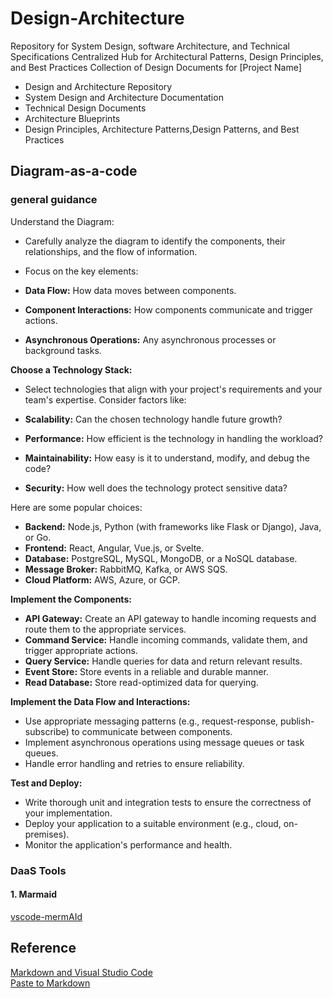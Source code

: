 # Design-Architecture
Repository for System Design, software Architecture, and Technical Specifications
Centralized Hub for Architectural Patterns, Design Principles, and Best Practices
Collection of Design Documents for [Project Name]

- Design and Architecture Repository
- System Design and Architecture Documentation
- Technical Design Documents
- Architecture Blueprints
-  Design Principles, Architecture Patterns,Design Patterns, and Best Practices


## Diagram-as-a-code
### general guidance
Understand the Diagram:

-   Carefully analyze the diagram to identify the components, their relationships, and the flow of information.
-   Focus on the key elements:

-   **Data Flow:** How data moves between components.
-   **Component Interactions:** How components communicate and trigger actions.
-   **Asynchronous Operations:** Any asynchronous processes or background tasks.

**Choose a Technology Stack:**

-   Select technologies that align with your project's requirements and your team's expertise. Consider factors like:

-   **Scalability:** Can the chosen technology handle future growth?
-   **Performance:** How efficient is the technology in handling the workload?
-   **Maintainability:** How easy is it to understand, modify, and debug the code?
-   **Security:** How well does the technology protect sensitive data?

Here are some popular choices:

-   **Backend:** Node.js, Python (with frameworks like Flask or Django), Java, or Go.
-   **Frontend:** React, Angular, Vue.js, or Svelte.
-   **Database:** PostgreSQL, MySQL, MongoDB, or a NoSQL database.
-   **Message Broker:** RabbitMQ, Kafka, or AWS SQS.
-   **Cloud Platform:** AWS, Azure, or GCP.

**Implement the Components:**

-   **API Gateway:** Create an API gateway to handle incoming requests and route them to the appropriate services.
-   **Command Service:** Handle incoming commands, validate them, and trigger appropriate actions.
-   **Query Service:** Handle queries for data and return relevant results.
-   **Event Store:** Store events in a reliable and durable manner.
-   **Read Database:** Store read-optimized data for querying.

**Implement the Data Flow and Interactions:**

-   Use appropriate messaging patterns (e.g., request-response, publish-subscribe) to communicate between components.
-   Implement asynchronous operations using message queues or task queues.
-   Handle error handling and retries to ensure reliability.

**Test and Deploy:**

-   Write thorough unit and integration tests to ensure the correctness of your implementation.
-   Deploy your application to a suitable environment (e.g., cloud, on-premises).
-   Monitor the application's performance and health.



### DaaS Tools

#### 1. Marmaid
[vscode-mermAId][vscode-mermAId-link] 



## Reference
[Markdown and Visual Studio Code]([https://](https://code.visualstudio.com/docs/languages/markdown#_editing-markdown)) \
[Paste to Markdown](https://euangoddard.github.io/clipboard2markdown/)



[vscode-mermAId-link]: https://github.com/microsoft/vscode-mermAId